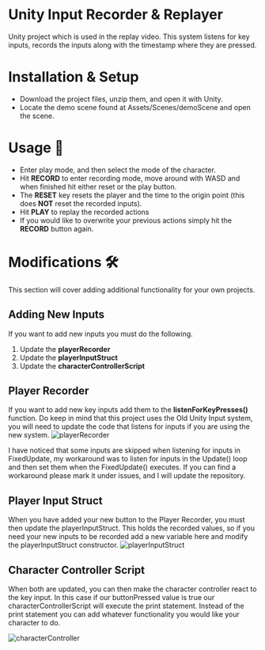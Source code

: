 # Unity Input Recorder & Replayer
Unity project which is used in the replay video. This system listens for key inputs, records the inputs along with the timestamp where they are pressed. 

# Installation & Setup
- Download the project files, unzip them, and open it with Unity.
- Locate the demo scene found at Assets/Scenes/demoScene and open the scene.

# Usage 🎥
- Enter play mode, and then select the mode of the character.
- Hit **RECORD** to enter recording mode, move around with WASD and when finished hit either reset or the play button.
- The **RESET** key resets the player and the time to the origin point (this does **NOT** reset the recorded inputs).
- Hit **PLAY** to replay the recorded actions
- If you would like to overwrite your previous actions simply hit the **RECORD** button again.

# Modifications 🛠️

This section will cover adding additional functionality for your own projects.

## Adding New Inputs

If you want to add new inputs you must do the following. 
1. Update the **playerRecorder**
2. Update the **playerInputStruct**
3. Update the **characterControllerScript**

## Player Recorder
If you want to add new key inputs add them to the **listenForKeyPresses()** function. Do keep in mind that this project uses the Old Unity Input system, you will need to update the code that listens for inputs if you are using the new system.
![playerRecorder](https://user-images.githubusercontent.com/33101170/142534862-93e1d889-7dc6-4cbd-acd1-dd0b23e83ee6.PNG)

I have noticed that some inputs are skipped when listening for inputs in FixedUpdate, my workaround was to listen for inputs in the Update() loop and then set them when the FixedUpdate() executes. If you can find a workaround please mark it under issues, and I will update the repository. 

## Player Input Struct

When you have added your new button to the Player Recorder, you must then update the playerInputStruct. This holds the recorded values, so if you need your new inputs to be recorded add a new variable here and modify the playerInputStruct constructor.
![playerInputStruct](https://user-images.githubusercontent.com/33101170/142534839-1c6482b0-1675-4662-bd51-a7ef159bbd02.PNG)

## Character Controller Script

When both are updated, you can then make the character controller react to the key input. In this case if our buttonPressed value is true our characterControllerScript will execute the print statement. Instead of the print statement you can add whatever functionality you would like your character to do.

![characterController](https://user-images.githubusercontent.com/33101170/142534765-38d60556-eddb-4d28-ad92-43eaecfcf6e9.PNG)
